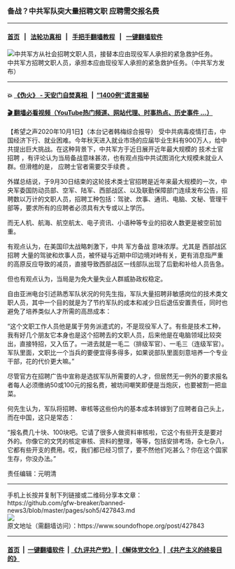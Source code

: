 ### 备战？中共军队突大量招聘文职 应聘需交报名费
------------------------

#### [首页](https://github.com/gfw-breaker/banned-news3/blob/master/README.md) &nbsp;&nbsp;|&nbsp;&nbsp; [法轮功真相](https://github.com/begood0513/basic/blob/master/README.md)  &nbsp;&nbsp;|&nbsp;&nbsp; [手把手翻墙教程](https://github.com/gfw-breaker/guides/wiki)  &nbsp;&nbsp;|&nbsp;&nbsp; [一键翻墙软件](https://github.com/gfw-breaker/nogfw/blob/master/README.md)  



<div><img alt="中共军方从社会招聘文职人员，接替本应由现役军人承担的紧急救护任务。" src="https://img.soundofhope.org/2020-10/image-1601598773012.jpg"/>
<br/><figcaption class="caption">
 中共军方招聘文职人员，承担本应由现役军人承担的紧急救护任务。（中共军方发布）
</figcaption></div><hr/>

#### 💥 [《伪火》 - 天安门自焚真相 ](http://158.247.195.190:10000/videos/blog/weihuo.html)&nbsp; |&nbsp; [“1400例”谎言揭秘  ](http://158.247.195.190:10000/videos/blog/jiexi1400.html)

#### [ 🎬  翻墙必看视频（YouTube热门频道、网站代理、时事热点、历史事件 ...）](https://github.com/gfw-breaker/links/blob/master/banned.md)

<div><div class="Content__Wrapper sc-1bvya0-0 grZQxZ">
 <p class="meta-top">
  <span class="meta">
   【希望之声2020年10月1日】（本台记者韩梅综合报导）
  </span>
  受中共病毒疫情打击，中国经济下行、就业困难。今年秋天进入就业市场的应届毕业生料有900万人，给中共提出巨大挑战。在这种背景下，中共军方于近日展开近年最大规模的
  <ok href="/term/388648">
   技术士官招聘
  </ok>
  ，有评论认为当局备战意味甚浓，也有观点指中共试图消化大规模未就业人群。但滑稽的是，
  <ok href="/term/388654">
   应聘士官者需要交手续费
  </ok>
  。
 </p>
 <p>
  外媒总结说，于9月30日结束的这轮技术类士官招聘是近年来最大规模的一次，中央军委国防动员部、空军、陆军、西部战区、以及联勤保障部门连续发布公告，招聘数以万计的文职人员，招聘工种包括：驾驶、炊事、通讯、电脑、文秘、管理干部等，要求所有的应聘者必须具有大专或以上学历。
 </p>
 <div class="AD_Embed__Wrap-sc-1xslmin-0 igMuqX module desktop">
  <div>
  </div>
 </div>
 <p>
  而无人机、航海、航空航太、电子资讯、小语种等专业的招收人数更是被空前加重。
 </p>
 <p>
  有观点认为，在美国印太战略刺激下，中共
  <ok href="/term/388651">
   军方备战
  </ok>
  意味浓厚。尤其是
  <ok href="/term/388657">
   西部战区招聘
  </ok>
  大量的驾驶和炊事人员，被怀疑与近期中印边境对峙有关，更有消息指严重的高原反应导致的减员，直接导致西部战区一线部队出现了后勤和补给人员告急。
 </p>
 <p>
  但也有观点认为，当局是为免大量失业人群威胁政权稳定。
 </p>
 <p>
  自由亚洲电台引述熟悉军队状况的何先生指，军队大量招聘非敏感岗位的技术类文职人员，其中一个目的就是为了节约军队的成本和减少日后退伍安置责任，同时也避免了培养类似人才所需的高昂成本：
 </p>
 <p>
  “这个文职工作人员他是属于劳务派遣式的，不是现役军人了。有些是技术工种，我有好几个朋友它本身也是这个招聘去的文职人员，后来他是在电脑领域比较突出，直接特招，又入伍了。一进去就是一毛二（排级军官）、一毛三（连级军官）。军队里面，文职比一个当兵的要便宜得多得多，如果说部队里面刻意培养一个专业干部，花的代价更大嘛。”
 </p>
 <p>
  尽管官方在招聘广告中宣称是选拔军队所需要的人才，但居然无一例外的要求报名者每人必须缴纳50或100元的报名费，被坊间嘲笑即便是当炮灰，也要被割一把韭菜。
 </p>
 <p>
  何先生认为，军队将招聘、审核等这些份内的基本成本转嫁到了应聘者自己头上，而在中国，这只是常态：
 </p>
 <p>
  “报名费几十块、100块吧。它请了很多人做资料审核啦，它这个有些开支是要对外的。你像它的文凭的核定审核、资料的整理，等等，包括安排考场，杂七杂八，它都有些开支的费用。哎，我们都已经习惯了，要不然他们吃甚么？你在这个国家生存，你没办法。”
 </p>
 <p class="meta-btm">
  责任编辑：元明清
 </p>
</div>
</div>
<hr/>
手机上长按并复制下列链接或二维码分享本文章：<br/>
https://github.com/gfw-breaker/banned-news3/blob/master/pages/soh5/427843.md <br/>
<a href='https://github.com/gfw-breaker/banned-news3/blob/master/pages/soh5/427843.md'><img src='https://github.com/gfw-breaker/banned-news3/blob/master/pages/soh5/427843.md.png'/></a> <br/>
原文地址（需翻墙访问）：https://www.soundofhope.org/post/427843


------------------------
#### [首页](https://github.com/gfw-breaker/banned-news3/blob/master/README.md) &nbsp;|&nbsp; [一键翻墙软件](https://github.com/gfw-breaker/nogfw/blob/master/README.md) &nbsp;| [《九评共产党》](https://github.com/gfw-breaker/9ping.md/blob/master/README.md#九评之一评共产党是什么) | [《解体党文化》](https://github.com/gfw-breaker/jtdwh.md/blob/master/README.md) | [《共产主义的终极目的》](https://github.com/gfw-breaker/gczydzjmd.md/blob/master/README.md)


<img src='http://gfw-breaker.win/banned-news3/pages/soh5/427843.md' width='0px' height='0px'/>